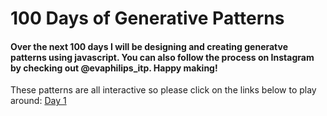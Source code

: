 # 100 Days of Generative Patterns

#### Over the next 100 days I will be designing and creating generatve patterns using javascript.  You can also follow the process on Instagram by checking out @evaphilips_itp.  Happy making!

These patterns are all interactive so please click on the links below to play around:
[Day 1](https://evapphilips.github.io/100days_Patterns/days1-10/day1/)
